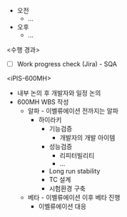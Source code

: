 - 오전
	- ...
- 오후
	- ...

<수행 경과>
- [ ] Work progress check (Jira) - SQA

\<iPIS-600MH>
- 내부 논의 후 개발자와 일정 논의
- 600MH WBS 작성
	- 알파 - 이벨류에이션 전까지는 알파
		- 하이라키
			- 기능검증
				- 개발자의 개발 아이템
			- 성능검증
				- 리피터빌리티
				- ...
			- Long run stability
			- TC 설계
			- 시험환경 구축 
	- 베타 - 이벨류에이션 이후 베타 진행
		- 이벨류에이션 대응